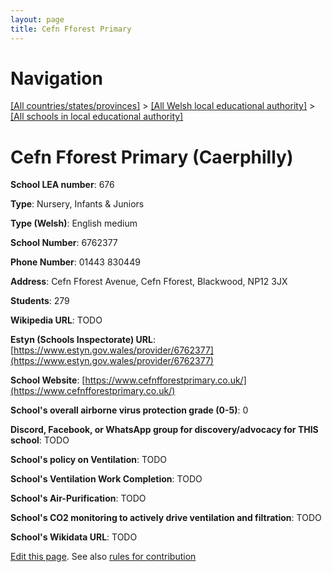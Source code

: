 ```yaml
---
layout: page
title: Cefn Fforest Primary
---
```

# Navigation

[[All countries/states/provinces]](../../..) > [[All Welsh local educational authority]](../..) > [[All schools in local educational authority]](..)

# Cefn Fforest Primary (Caerphilly)

**School LEA number**: 676

**Type**: Nursery, Infants & Juniors

**Type (Welsh)**: English medium

**School Number**: 6762377

**Phone Number**: 01443 830449

**Address**: Cefn Fforest Avenue, Cefn Fforest, Blackwood, NP12 3JX

**Students**: 279

**Wikipedia URL**: TODO

**Estyn (Schools Inspectorate) URL**: [https://www.estyn.gov.wales/provider/6762377](https://www.estyn.gov.wales/provider/6762377)

**School Website**: [https://www.cefnfforestprimary.co.uk/](https://www.cefnfforestprimary.co.uk/)

**School's overall airborne virus protection grade (0-5)**: 0

**Discord, Facebook, or WhatsApp group for discovery/advocacy for THIS school**: TODO

**School's policy on Ventilation**: TODO

**School's Ventilation Work Completion**: TODO

**School's Air-Purification**: TODO

**School's CO2 monitoring to actively drive ventilation and filtration**: TODO

**School's Wikidata URL**: TODO




[Edit this page](https://github.com/VentilationProject/Wales/edit/prif/./Caerphilly/Cefn_Fforest_Primary.md). See also [rules for contribution](../../../contribution-rules/)